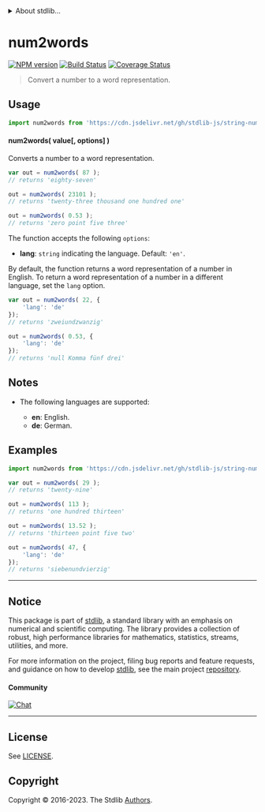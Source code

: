 <!--

@license Apache-2.0

Copyright (c) 2023 The Stdlib Authors.

Licensed under the Apache License, Version 2.0 (the "License");
you may not use this file except in compliance with the License.
You may obtain a copy of the License at

   http://www.apache.org/licenses/LICENSE-2.0

Unless required by applicable law or agreed to in writing, software
distributed under the License is distributed on an "AS IS" BASIS,
WITHOUT WARRANTIES OR CONDITIONS OF ANY KIND, either express or implied.
See the License for the specific language governing permissions and
limitations under the License.

-->


<details>
  <summary>
    About stdlib...
  </summary>
  <p>We believe in a future in which the web is a preferred environment for numerical computation. To help realize this future, we've built stdlib. stdlib is a standard library, with an emphasis on numerical and scientific computation, written in JavaScript (and C) for execution in browsers and in Node.js.</p>
  <p>The library is fully decomposable, being architected in such a way that you can swap out and mix and match APIs and functionality to cater to your exact preferences and use cases.</p>
  <p>When you use stdlib, you can be absolutely certain that you are using the most thorough, rigorous, well-written, studied, documented, tested, measured, and high-quality code out there.</p>
  <p>To join us in bringing numerical computing to the web, get started by checking us out on <a href="https://github.com/stdlib-js/stdlib">GitHub</a>, and please consider <a href="https://opencollective.com/stdlib">financially supporting stdlib</a>. We greatly appreciate your continued support!</p>
</details>

# num2words

[![NPM version][npm-image]][npm-url] [![Build Status][test-image]][test-url] [![Coverage Status][coverage-image]][coverage-url] <!-- [![dependencies][dependencies-image]][dependencies-url] -->

> Convert a number to a word representation.

<section class="intro">

</section>

<!-- /.intro -->



<section class="usage">

## Usage

```javascript
import num2words from 'https://cdn.jsdelivr.net/gh/stdlib-js/string-num2words@deno/mod.js';
```

#### num2words( value\[, options] )

Converts a number to a word representation.

```javascript
var out = num2words( 87 );
// returns 'eighty-seven'

out = num2words( 23101 );
// returns 'twenty-three thousand one hundred one'

out = num2words( 0.53 );
// returns 'zero point five three'
```

The function accepts the following `options`:

-   **lang**: `string` indicating the language. Default: `'en'`.

By default, the function returns a word representation of a number in English. To return a word representation of a number in a different language, set the `lang` option.

```javascript
var out = num2words( 22, {
    'lang': 'de'
});
// returns 'zweiundzwanzig'

out = num2words( 0.53, {
    'lang': 'de'
});
// returns 'null Komma fünf drei'
```

</section>

<!-- /.usage -->

<!-- Package usage notes. Make sure to keep an empty line after the `section` element and another before the `/section` close. -->

<section class="notes">

## Notes

-   The following languages are supported:

    -   **en**: English.
    -   **de**: German.

</section>

<!-- /.notes -->

<section class="examples">

## Examples

<!-- eslint no-undef: "error" -->

```javascript
import num2words from 'https://cdn.jsdelivr.net/gh/stdlib-js/string-num2words@deno/mod.js';

var out = num2words( 29 );
// returns 'twenty-nine'

out = num2words( 113 );
// returns 'one hundred thirteen'

out = num2words( 13.52 );
// returns 'thirteen point five two'

out = num2words( 47, {
    'lang': 'de'
});
// returns 'siebenundvierzig'
```

</section>

<!-- /.examples -->



<!-- Section to include cited references. If references are included, add a horizontal rule *before* the section. Make sure to keep an empty line after the `section` element and another before the `/section` close. -->

<section class="references">

</section>

<!-- /.references -->

<!-- Section for related `stdlib` packages. Do not manually edit this section, as it is automatically populated. -->

<section class="related">

</section>

<!-- /.related -->

<!-- Section for all links. Make sure to keep an empty line after the `section` element and another before the `/section` close. -->


<section class="main-repo" >

* * *

## Notice

This package is part of [stdlib][stdlib], a standard library with an emphasis on numerical and scientific computing. The library provides a collection of robust, high performance libraries for mathematics, statistics, streams, utilities, and more.

For more information on the project, filing bug reports and feature requests, and guidance on how to develop [stdlib][stdlib], see the main project [repository][stdlib].

#### Community

[![Chat][chat-image]][chat-url]

---

## License

See [LICENSE][stdlib-license].


## Copyright

Copyright &copy; 2016-2023. The Stdlib [Authors][stdlib-authors].

</section>

<!-- /.stdlib -->

<!-- Section for all links. Make sure to keep an empty line after the `section` element and another before the `/section` close. -->

<section class="links">

[npm-image]: http://img.shields.io/npm/v/@stdlib/string-num2words.svg
[npm-url]: https://npmjs.org/package/@stdlib/string-num2words

[test-image]: https://github.com/stdlib-js/string-num2words/actions/workflows/test.yml/badge.svg?branch=v0.1.0
[test-url]: https://github.com/stdlib-js/string-num2words/actions/workflows/test.yml?query=branch:v0.1.0

[coverage-image]: https://img.shields.io/codecov/c/github/stdlib-js/string-num2words/main.svg
[coverage-url]: https://codecov.io/github/stdlib-js/string-num2words?branch=main

<!--

[dependencies-image]: https://img.shields.io/david/stdlib-js/string-num2words.svg
[dependencies-url]: https://david-dm.org/stdlib-js/string-num2words/main

-->

[chat-image]: https://img.shields.io/gitter/room/stdlib-js/stdlib.svg
[chat-url]: https://app.gitter.im/#/room/#stdlib-js_stdlib:gitter.im

[stdlib]: https://github.com/stdlib-js/stdlib

[stdlib-authors]: https://github.com/stdlib-js/stdlib/graphs/contributors

[cli-section]: https://github.com/stdlib-js/string-num2words#cli
[cli-url]: https://github.com/stdlib-js/string-num2words/tree/cli
[@stdlib/string-num2words]: https://github.com/stdlib-js/string-num2words/tree/main

[umd]: https://github.com/umdjs/umd
[es-module]: https://developer.mozilla.org/en-US/docs/Web/JavaScript/Guide/Modules

[deno-url]: https://github.com/stdlib-js/string-num2words/tree/deno
[umd-url]: https://github.com/stdlib-js/string-num2words/tree/umd
[esm-url]: https://github.com/stdlib-js/string-num2words/tree/esm
[branches-url]: https://github.com/stdlib-js/string-num2words/blob/main/branches.md

[stdlib-license]: https://raw.githubusercontent.com/stdlib-js/string-num2words/main/LICENSE

[standard-streams]: https://en.wikipedia.org/wiki/Standard_streams

[mdn-regexp]: https://developer.mozilla.org/en-US/docs/Web/JavaScript/Guide/Regular_Expressions

</section>

<!-- /.links -->
